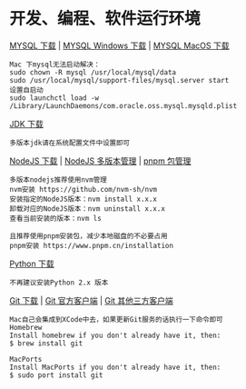 # 开发、编程、软件运行环境
[MYSQL 下载](https://dev.mysql.com/downloads/mysql/) |
[MYSQL Windows 下载](https://dev.mysql.com/downloads/installer/) |
[MYSQL MacOS 下载](https://dev.mysql.com/downloads/mysql/)
```text
Mac 下mysql无法启动解决：
sudo chown -R mysql /usr/local/mysql/data
sudo /usr/local/mysql/support-files/mysql.server start
设置自启动
sudo launchctl load -w /Library/LaunchDaemons/com.oracle.oss.mysql.mysqld.plist
```
[JDK 下载](https://www.oracle.com/cn/java/technologies/downloads/)
```text
多版本jdk请在系统配置文件中设置即可
```
[NodeJS 下载](https://nodejs.org/en/download/) |
[NodeJS 多版本管理](https://github.com/nvm-sh/nvm/) |
[pnpm 包管理](https://www.pnpm.cn/installation/)
```text
多版本nodejs推荐使用nvm管理
nvm安装 https://github.com/nvm-sh/nvm
安装指定的NodeJS版本：nvm install x.x.x
卸载对应的NodeJS版本：nvm uninstall x.x.x
查看当前安装的版本：nvm ls

且推荐使用pnpm安装包，减少本地磁盘的不必要占用
pnpm安装 https://www.pnpm.cn/installation
```
[Python 下载](https://www.python.org/downloads/)
```text
不再建议安装Python 2.x 版本
```
[Git 下载](https://git-scm.com/) |
[Git 官方客户端](https://desktop.github.com/) |
[Git 其他三方客户端](https://git-scm.com/downloads/guis)
```text
Mac自己会集成到XCode中去，如果更新Git服务的话执行一下命令即可
Homebrew
Install homebrew if you don't already have it, then:
$ brew install git

MacPorts
Install MacPorts if you don't already have it, then:
$ sudo port install git
```
